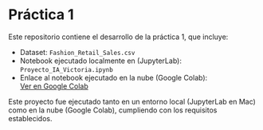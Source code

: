 # Práctica 1 

Este repositorio contiene el desarrollo de la práctica 1, que incluye:

- Dataset: `Fashion_Retail_Sales.csv`
- Notebook ejecutado localmente en (JupyterLab): `Proyecto_IA_Victoria.ipynb`
- Enlace al notebook ejecutado en la nube (Google Colab):  
  [Ver en Google Colab](https://colab.research.google.com/drive/1-oLsllPhpEKDqxxbIZ70mqcYYYCPVjD_?usp=sharing)

Este proyecto fue ejecutado tanto en un entorno local (JupyterLab en Mac) como en la nube (Google Colab), cumpliendo con los requisitos establecidos.





